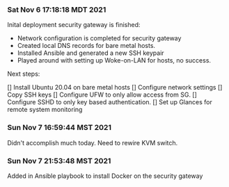 ### Sat Nov  6 17:18:18 MDT 2021
Inital deployment security gateway is finished:
- Network configuration is completed for security gateway
- Created local DNS records for bare metal hosts.
- Installed Ansible and generated a new SSH keypair
- Played around with setting up Woke-on-LAN for hosts, no success.

Next steps:

[] Install Ubuntu 20.04 on bare metal hosts
[] Configure network settings
[] Copy SSH keys
[] Configure UFW to only allow access from SG.
[] Configure SSHD to only key based authentication.
[] Set up Glances for remote system monitoring

### Sun Nov  7 16:59:44 MST 2021
Didn't accomplish much today. Need to rewire KVM switch.

### Sun Nov  7 21:53:48 MST 2021
Added in Ansible playbook to install Docker on the security gateway
